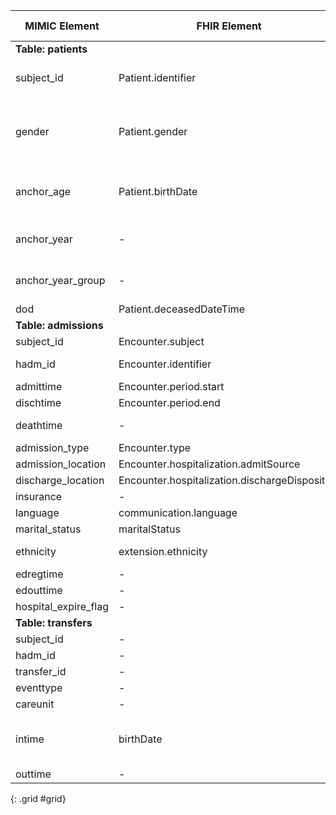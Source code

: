 | MIMIC Element           | FHIR Element                                   | FHIR Profile/Resource | Notes                                                                                |
| ---------------------- | ---------------------------------------------- | --------------------- | ------------------------------------------------------------------------------------ |
| **Table: patients**|
| subject\_id            | Patient.identifier                             | MimicPatient        | Also create a patient name with Patient\_<subject\_id>                               |
| gender                 | Patient.gender                                 | MimicPatient        | Need to slightly map to match FHIR format. Also used to infer the extension.birthSex |
| anchor\_age            | Patient.birthDate                              | MIMIC\_Patient        | Use transfers.intime to calculate an approximate birthDate                           |
| anchor\_year           | \-                                             | \-                    | Not needed, but could create extension if desired                                    |
| anchor\_year\_group    | \-                                             | \-                    | Not needed, but could create extension if desired                                    |
| dod                    | Patient.deceasedDateTime                       | MimicPatient        |                                                                                      |
| **Table: admissions**|
| subject\_id            | Encounter.subject                              | MimicEncounter      |                                                                                      |
| hadm\_id               | Encounter.identifier                           | MimicEncounter      | Also used for id, converted to UUID                                                  |
| admittime              | Encounter.period.start                         | MimicEncounter      |                                                                                      |
| dischtime              | Encounter.period.end                           | MimicEncounter      |                                                                                      |
| deathtime              | \-                                             | \-                    | Patient.dod used in place of deathtime                                               |
| admission\_type        | Encounter.type                                 | MimicEncounter      |                                                                                      |
| admission\_location    | Encounter.hospitalization.admitSource          | MimicEncounter      |                                                                                      |
| discharge\_location    | Encounter.hospitalization.dischargeDisposition | MimicEncounter      |                                                                                      |
| insurance              | \-                                             | \-                    |                                                                                      |
| language               | communication.language                         | MimicPatient        |                                                                                      |
| marital\_status        | maritalStatus                                  | MimicPatient        |                                                                                      |
| ethnicity              | extension.ethnicity                            | MimicPatient        | Also used for race extension                                                         |
| edregtime              | \-                                             | \-                    |                                                                                      |
| edouttime              | \-                                             | \-                    |                                                                                      |
| hospital\_expire\_flag | \-                                             | \-                    |                                                                                      |
| **Table: transfers**|
| subject\_id            | \-                                             | \-                    |                                                                                      |
| hadm\_id               | \-                                             | \-                    |                                                                                      |
| transfer\_id           | \-                                             | \-                    |                                                                                      |
| eventtype              | \-                                             | \-                    |                                                                                      |
| careunit               | \-                                             | \-                    |                                                                                      |
| intime                 | birthDate                                      | MimicPatient        | Used to calculate a birthdate based on intime and anchor\_age                        |
| outtime                | \-                                             | \-                    |                                                                                      |
{: .grid #grid}